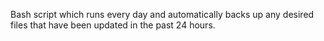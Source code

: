 Bash script which runs every day and automatically backs up any desired files that have been updated in the past 24 hours.
